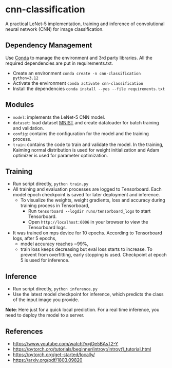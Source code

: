 # cnn-classification
A practical LeNet-5 implementation, training and inference of convolutional neural network (CNN) for image classification.

## Dependency Management
Use [Conda](https://docs.conda.io/projects/conda/en/latest/user-guide/getting-started.html) to manage the environment and 3rd party libraries.
All the required dependencies are put in requirements.txt.
* Create an environment `conda create -n cnn-classification python=3.12`
* Activate the environment `conda activate cnn-classification`
* Install the dependencies `conda install --yes --file requirements.txt`

## Modules
* `model`: implements the LeNet-5 CNN model.
* `dataset`: load dataset [MNIST](https://www.kaggle.com/datasets/hojjatk/mnist-dataset) and create dataloader for batch training and validation.
* `config`: contains the configuration for the model and the training process.
* `train`: contains the code to train and validate the model. In the training, Kaiming normal distribution is used for weight initialization and Adam optimizer is used for parameter optimization.

## Training
  * Run script directly, `python train.py` 
  * All training and evaluation processes are logged to Tensorboard. Each model epoch checkpoint is saved for later deployment and inference.
      * To visualize the weights, weight gradients, loss and accuracy during training process in Tensorboard,
        * Run `tensorboard --logdir runs/tensorboard_logs` to start Tensorboard.
        * Open `http://localhost:6006` in your browser to view the Tensorboard logs.
  * It was trained on mps device for 10 epochs. According to Tensorboard logs, after 5 epochs, 
    * model accuracy reaches ~99%, 
    * train loss keeps decreasing but eval loss starts to increase. To prevent from overfitting, early stopping is used. Checkpoint at epoch 5 is used for inference.

## Inference
* Run script directly, `python inference.py`
* Use the latest model checkpoint for inference, which predicts the class of the input image you provide.  

**Note**: Here just for a quick local prediction. For a real time inference, you need to deploy the model to a server.

## References
* https://www.youtube.com/watch?v=jDe5BAsT2-Y
* https://pytorch.org/tutorials/beginner/introyt/introyt1_tutorial.html
* https://pytorch.org/get-started/locally/
* https://arxiv.org/pdf/1803.09820
